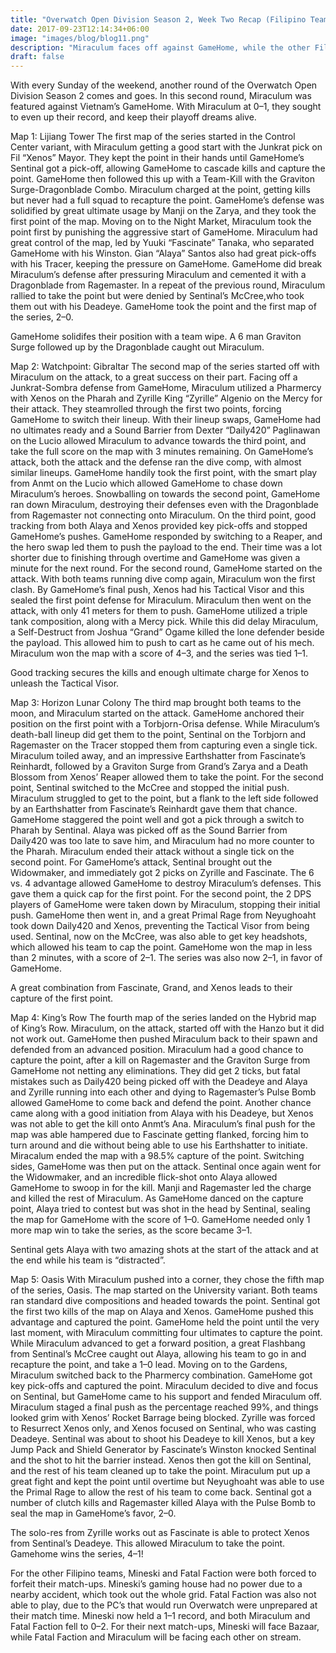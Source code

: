 ```yaml
---
title: "Overwatch Open Division Season 2, Week Two Recap (Filipino Teams)"
date: 2017-09-23T12:14:34+06:00
image: "images/blog/blog11.png"
description: "Miraculum faces off against GameHome, while the other Filipino teams struggle with technical problems."
draft: false
---
```


With every Sunday of the weekend, another round of the Overwatch Open Division Season 2 comes and goes. In this second round, Miraculum was featured against Vietnam’s GameHome. With Miraculum at 0–1, they sought to even up their record, and keep their playoff dreams alive.

Map 1: Lijiang Tower
The first map of the series started in the Control Center variant, with Miraculum getting a good start with the Junkrat pick on Fil “Xenos” Mayor. They kept the point in their hands until GameHome’s Sentinal got a pick-off, allowing GameHome to cascade kills and capture the point. GameHome then followed this up with a Team-Kill with the Graviton Surge-Dragonblade Combo. Miraculum charged at the point, getting kills but never had a full squad to recapture the point. GameHome’s defense was solidified by great ultimate usage by Manji on the Zarya, and they took the first point of the map.
Moving on to the Night Market, Miraculum took the point first by punishing the aggressive start of GameHome. Miraculum had great control of the map, led by Yuuki “Fascinate” Tanaka, who separated GameHome with his Winston. Gian “Alaya” Santos also had great pick-offs with his Tracer, keeping the pressure on GameHome. GameHome did break Miraculum’s defense after pressuring Miraculum and cemented it with a Dragonblade from Ragemaster. In a repeat of the previous round, Miraculum rallied to take the point but were denied by Sentinal’s McCree,who took them out with his Deadeye. GameHome took the point and the first map of the series, 2–0.

GameHome solidifes their position with a team wipe. A 6 man Graviton Surge followed up by the Dragonblade caught out Miraculum.

Map 2: Watchpoint: Gibraltar
The second map of the series started off with Miraculum on the attack, to a great success on their part. Facing off a Junkrat-Sombra defense from GameHome, Miraculum utilized a Pharmercy with Xenos on the Pharah and Zyrille King “Zyrille” Algenio on the Mercy for their attack. They steamrolled through the first two points, forcing GameHome to switch their lineup. With their lineup swaps, GameHome had no ultimates ready and a Sound Barrier from Dexter “Daily420” Paglinawan on the Lucio allowed Miraculum to advance towards the third point, and take the full score on the map with 3 minutes remaining.
On GameHome’s attack, both the attack and the defense ran the dive comp, with almost similar lineups. GameHome handily took the first point, with the smart play from Anmt on the Lucio which allowed GameHome to chase down Miraculum’s heroes. Snowballing on towards the second point, GameHome ran down Miraculum, destroying their defenses even with the Dragonblade from Ragemaster not connecting onto Miraculum. On the third point, good tracking from both Alaya and Xenos provided key pick-offs and stopped GameHome’s pushes. GameHome responded by switching to a Reaper, and the hero swap led them to push the payload to the end. Their time was a lot shorter due to finishing through overtime and GameHome was given a minute for the next round.
For the second round, GameHome started on the attack. With both teams running dive comp again, Miraculum won the first clash. By GameHome’s final push, Xenos had his Tactical Visor and this sealed the first point defense for Miraculum. Miraculum then went on the attack, with only 41 meters for them to push. GameHome utilized a triple tank composition, along with a Mercy pick. While this did delay Miraculum, a Self-Destruct from Joshua “Grand” Ogame killed the lone defender beside the payload. This allowed him to push to cart as he came out of his mech. Miraculum won the map with a score of 4–3, and the series was tied 1–1.

Good tracking secures the kills and enough ultimate charge for Xenos to unleash the Tactical Visor.

Map 3: Horizon Lunar Colony
The third map brought both teams to the moon, and Miraculum started on the attack. GameHome anchored their position on the first point with a Torbjorn-Orisa defense. While Miraculum’s death-ball lineup did get them to the point, Sentinal on the Torbjorn and Ragemaster on the Tracer stopped them from capturing even a single tick. Miraculum toiled away, and an impressive Earthshatter from Fascinate’s Reinhardt, followed by a Graviton Surge from Grand’s Zarya and a Death Blossom from Xenos’ Reaper allowed them to take the point. For the second point, Sentinal switched to the McCree and stopped the initial push. Miraculum struggled to get to the point, but a flank to the left side followed by an Earthshatter from Fascinate’s Reinhardt gave them that chance. GameHome staggered the point well and got a pick through a switch to Pharah by Sentinal. Alaya was picked off as the Sound Barrier from Daily420 was too late to save him, and Miraculum had no more counter to the Pharah. Miraculum ended their attack without a single tick on the second point.
For GameHome’s attack, Sentinal brought out the Widowmaker, and immediately got 2 picks on Zyrille and Fascinate. The 6 vs. 4 advantage allowed GameHome to destroy Miraculum’s defenses. This gave them a quick cap for the first point. For the second point, the 2 DPS players of GameHome were taken down by Miraculum, stopping their initial push. GameHome then went in, and a great Primal Rage from Neyughoaht took down Daily420 and Xenos, preventing the Tactical Visor from being used. Sentinal, now on the McCree, was also able to get key headshots, which allowed his team to cap the point. GameHome won the map in less than 2 minutes, with a score of 2–1. The series was also now 2–1, in favor of GameHome.

A great combination from Fascinate, Grand, and Xenos leads to their capture of the first point.

Map 4: King’s Row
The fourth map of the series landed on the Hybrid map of King’s Row. Miraculum, on the attack, started off with the Hanzo but it did not work out. GameHome then pushed Miraculum back to their spawn and defended from an advanced position. Miraculum had a good chance to capture the point, after a kill on Ragemaster and the Graviton Surge from GameHome not netting any eliminations. They did get 2 ticks, but fatal mistakes such as Daily420 being picked off with the Deadeye and Alaya and Zyrille running into each other and dying to Ragemaster’s Pulse Bomb allowed GameHome to come back and defend the point. Another chance came along with a good initiation from Alaya with his Deadeye, but Xenos was not able to get the kill onto Anmt’s Ana. Miraculum’s final push for the map was able hampered due to Fascinate getting flanked, forcing him to turn around and die without being able to use his Earthshatter to initiate. Miracalum ended the map with a 98.5% capture of the point.
Switching sides, GameHome was then put on the attack. Sentinal once again went for the Widowmaker, and an incredible flick-shot onto Alaya allowed GameHome to swoop in for the kill. Manji and Ragemaster led the charge and killed the rest of Miraculum. As GameHome danced on the capture point, Alaya tried to contest but was shot in the head by Sentinal, sealing the map for GameHome with the score of 1–0. GameHome needed only 1 more map win to take the series, as the score became 3–1.

Sentinal gets Alaya with two amazing shots at the start of the attack and at the end while his team is “distracted”.

Map 5: Oasis
With Miraculum pushed into a corner, they chose the fifth map of the series, Oasis. The map started on the University variant. Both teams ran standard dive compositions and headed towards the point. Sentinal got the first two kills of the map on Alaya and Xenos. GameHome pushed this advantage and captured the point. GameHome held the point until the very last moment, with Miraculum committing four ultimates to capture the point. While Miraculum advanced to get a forward position, a great Flashbang from Sentinal’s McCree caught out Alaya, allowing his team to go in and recapture the point, and take a 1–0 lead.
Moving on to the Gardens, Miraculum switched back to the Pharmercy combination. GameHome got key pick-offs and captured the point. Miraculum decided to dive and focus on Sentinal, but GameHome came to his support and fended Miraculum off. Miraculum staged a final push as the percentage reached 99%, and things looked grim with Xenos’ Rocket Barrage being blocked. Zyrille was forced to Resurrect Xenos only, and Xenos focused on Sentinal, who was casting Deadeye. Sentinal was about to shoot his Deadeye to kill Xenos, but a key Jump Pack and Shield Generator by Fascinate’s Winston knocked Sentinal and the shot to hit the barrier instead. Xenos then got the kill on Sentinal, and the rest of his team cleaned up to take the point. Miraculum put up a great fight and kept the point until overtime but Neyughoaht was able to use the Primal Rage to allow the rest of his team to come back. Sentinal got a number of clutch kills and Ragemaster killed Alaya with the Pulse Bomb to seal the map in GameHome’s favor, 2–0.

The solo-res from Zyrille works out as Fascinate is able to protect Xenos from Sentinal’s Deadeye. This allowed Miraculum to take the point.
Gamehome wins the series, 4–1!

For the other Filipino teams, Mineski and Fatal Faction were both forced to forfeit their match-ups. Mineski’s gaming house had no power due to a nearby accident, which took out the whole grid. Fatal Faction was also not able to play, due to the PC’s that would run Overwatch were unprepared at their match time. Mineski now held a 1–1 record, and both Miraculum and Fatal Faction fell to 0–2. For their next match-ups, Mineski will face Bazaar, while Fatal Faction and Miraculum will be facing each other on stream.
